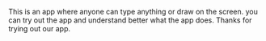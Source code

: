 This is an app where anyone can type anything or draw on the screen.
you can try out the app and understand better what the app does.
Thanks for trying out our app.

